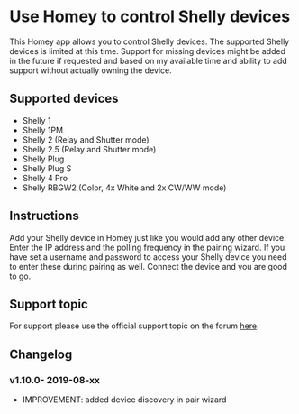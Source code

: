 # Use Homey to control Shelly devices
This Homey app allows you to control Shelly devices. The supported Shelly devices is limited at this time. Support for missing devices might be added in the future if requested and based on my available time and ability to add support without actually owning the device.

## Supported devices
* Shelly 1
* Shelly 1PM
* Shelly 2 (Relay and Shutter mode)
* Shelly 2.5 (Relay and Shutter mode)
* Shelly Plug
* Shelly Plug S
* Shelly 4 Pro
* Shelly RBGW2 (Color, 4x White and 2x CW/WW mode)

## Instructions
Add your Shelly device in Homey just like you would add any other device. Enter the IP address and the polling frequency in the pairing wizard. If you have set a username and password to access your Shelly device you need to enter these during pairing as well. Connect the device and you are good to go.

## Support topic
For support please use the official support topic on the forum [here](https://community.athom.com/t/765).

## Changelog
### v1.10.0- 2019-08-xx
* IMPROVEMENT: added device discovery in pair wizard
